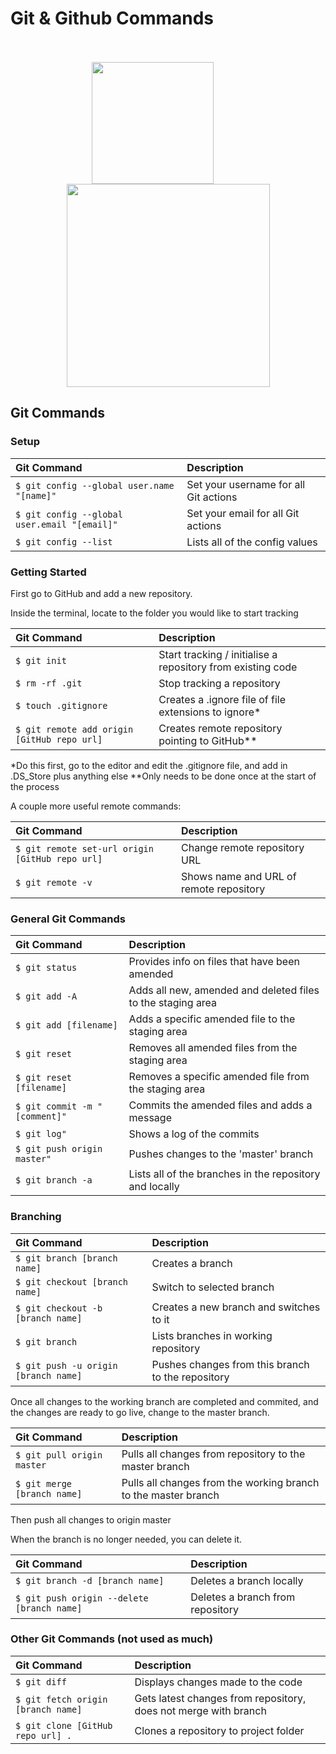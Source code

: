# Git & Github Commands
<p align="center">
  <br><br>
  <img src="assets/images/git-logo.png" width="195" height="auto" style="margin-right:50px">
  <img src="assets/images/github-logo.png" width="325" height="auto"  />
</p>


## Git Commands
### Setup

|Git Command|Description|
|:----------|:----------|
|`$ git config --global user.name "[name]"`|Set your username for all Git actions|
|`$ git config --global user.email "[email]"`|Set your email for all Git actions|
|`$ git config --list`|Lists all of the config values|

### Getting Started

First go to GitHub and add a new repository.

Inside the terminal, locate to the folder you would like to start tracking

|Git Command|Description|
|:----------|:----------|
|`$ git init`|Start tracking / initialise a repository from existing code|
|`$ rm -rf .git`|Stop tracking a repository|
|`$ touch .gitignore`|Creates a .ignore file of file extensions to ignore*|
|`$ git remote add origin [GitHub repo url]`|Creates remote repository pointing to GitHub**|

*Do this first, go to the editor and edit the .gitignore file, and add in .DS_Store plus anything else
**Only needs to be done once at the start of the process

A couple more useful remote commands:

|Git Command|Description|
|:----------|:----------|
|`$ git remote set-url origin [GitHub repo url] `|Change remote repository URL|
|`$ git remote -v`|Shows name and URL of remote repository|



### General Git Commands

|Git Command|Description|
|:----------|:----------|
|`$ git status`|Provides info on files that have been amended|
|`$ git add -A`|Adds all new, amended and deleted files to the staging area|
|`$ git add [filename]`|Adds a specific amended file to the staging area|
|`$ git reset `|Removes all amended files from the staging area|
|`$ git reset [filename]`|Removes a specific amended file from the staging area|
|`$ git commit -m "[comment]"`|Commits the amended files and adds a message|
|`$ git log"`|Shows a log of the commits|
|`$ git push origin master"`|Pushes changes to the 'master' branch|
|`$ git branch -a`| Lists all of the branches in the repository and locally|

### Branching

|Git Command|Description|
|:----------|:----------|
|`$ git branch [branch name]`|Creates a branch|
|`$ git checkout [branch name]`|Switch to selected branch|
|`$ git checkout -b [branch name]`|Creates a new branch and switches to it|
|`$ git branch`|Lists branches in working repository|
|`$ git push -u origin [branch name]`|Pushes changes from this branch to the repository|


Once all changes to the working branch are completed and commited, and the changes are ready to go live, change to the master branch.

|Git Command|Description|
|:----------|:----------|
|`$ git pull origin master`|Pulls all changes from repository to the master branch|
|`$ git merge [branch name]`|Pulls all changes from the working branch to the master branch|

Then push all changes to origin master

When the branch is no longer needed, you can delete it.

|Git Command|Description|
|:----------|:----------|
|`$ git branch -d [branch name]`|Deletes a branch locally|
|`$ git push origin --delete [branch name]`|Deletes a branch from repository|

### Other Git Commands (not used as much)

|Git Command|Description|
|:----------|:----------|
|`$ git diff`|Displays changes made to the code|
|`$ git fetch origin [branch name]`|Gets latest changes from repository, does not merge with branch|
|`$ git clone [GitHub repo url] .`|Clones a repository to project folder|